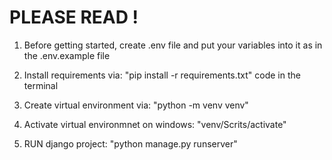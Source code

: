# PLEASE READ !


1. Before getting started, create .env file and put your variables into it as in the .env.example file

2. Install requirements via: "pip install -r requirements.txt" code in the terminal

3. Create virtual environment via: "python -m venv venv"

4. Activate virtual environmnet on windows: "venv/Scrits/activate"

5. RUN django project: "python manage.py runserver"